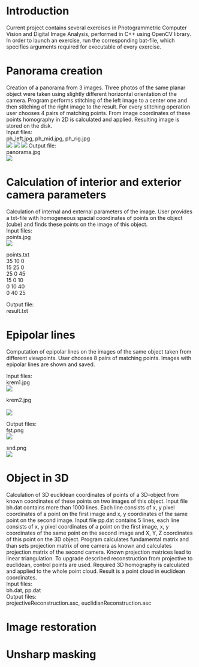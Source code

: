 <html>
<body>

<h1>Introduction</h1>
<p>Current project contains several exercises in Photogrammetric Computer Vision and Digital Image Analysis, performed in C++ using OpenCV library. In order to launch an exercise, run the corresponding bat-file, which specifies arguments required for executable of every exercise.</p>

<h1>Panorama creation</h1>
<p>Creation of a panorama from 3 images. Three photos of the same planar object were taken using slightly different horizontal orientation of the camera. Program performs stitching of the left image to a center one and then stitching of the right image to the result. For every stitching operation user chooses 4 pairs of matching points. From image coordinates of these points homography in 2D is calculated and applied. Resulting image is stored on the disk. <br>
Input files: <br>
ph_left.jpg, ph_mid.jpg, ph_rig.jpg <br>
<img src = "panorama_creation/ph_left.jpg">
<img src = "panorama_creation/ph_mid.jpg">
<img src = "panorama_creation/ph_right.jpg">
Output file:  <br>
panorama.jpg  <br>
<img src = "panorama_creation/panorama.png">
</p>

<h1>Calculation of interior and exterior camera parameters</h1>

<p>Calculation of internal and external parameters of the image. User provides a txt-file with homogeneous 
spacial coordinates of points on the object (cube) and finds these points on the image of this object. <br> 
Input files: <br>  
points.jpg  <br>
<img src = "calc_camera_parameters/points.jpg"> <br>

points.txt  <br>
35 10 0  <br>
15 25 0  <br>
25 0 45  <br>
15 0 10  <br>
0 10 40  <br>
0 40 25  <br>

Output file:  <br>
result.txt  <br>

<h1>Epipolar lines</h1>

<p>Computation of epipolar lines on the images of the same object taken from different viewpoints. 
User chooses 8 pairs of matching points. Images with epipolar lines are shown and saved.  <br>

Input files:  <br>
krem1.jpg  <br> 
<img src = "epipolar_lines/krem1.JPG"> <br>

krem2.jpg  <br>  
<img src = "epipolar_lines/krem2.JPG"> <br>

Output files:  <br>
fst.png  <br> 
<img src = "epipolar_lines/fst.png"> <br>

snd.png   <br>
<img src = "epipolar_lines/snd.png"> <br>
</p>

<h1>Object in 3D</h1>

<p>Calculation of 3D euclidean coordinates of points of a 3D-object from known coordinates of these 
points on two images of this object. Input file bh.dat contains 
more than 1000 lines. Each line consists of x, y pixel coordinates of a point on the first 
image and x, y coordinates of the same point on the second image. Input file pp.dat contains 5 lines, each line consists of x, y pixel coordinates of a point on the first image, x, y coordinates 
of the same point on the second image and X, Y, Z coordinates of this point on the 3D object. 
Program calculates fundamental matrix and than sets projection matrix of one camera as known 
and calculates projection matrix of the second camera. Known projection matrices lead to 
linear triangulation. To upgrade described reconstruction from projective to euclidean, 
control points are used. Required 3D homography is calculated and applied to the whole 
point cloud. Result is a point cloud in euclidean coordinates.  <br>
Input files: <br>
bh.dat, pp.dat  <br>
Output files: <br>
projectiveReconstruction.asc, euclidianReconstruction.asc  <br>
</p>

<h1>Image restoration</h1>

<h1>Unsharp masking</h1>

</body>
</html>